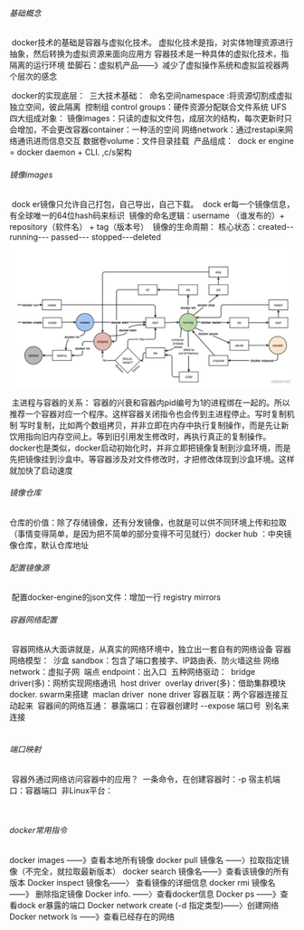 ###### 基础概念

​		docker技术的基础是容器与虚拟化技术。
​		虚拟化技术是指，对实体物理资源进行抽象，然后转换为虚拟资源来面向应用方
​		容器技术是一种具体的虚拟化技术，指隔离的运行环境
​		垫脚石：虚拟机产品——》减少了虚拟操作系统和虚拟监视器两个层次的感念
​		

​		docker的实现底层：
​				三大技术基础：
​						命名空间namespace :将资源切割成虚拟独立空间，彼此隔离
​						控制组 control groups：硬件资源分配
​						联合文件系统 UFS
​				四大组成对象：
​						镜像images：只读的虚拟文件包，成层次的结构，每次更新时只会增加，不会更改
​						容器container：一种活的空间
​						网络network：通过restapi来网络通讯进而信息交互
​						数据卷volume：文件目录挂载
​				产品组成：
​						dock er engine = docker daemon + CLI. ,c/s架构

###### 镜像images

​		dock er镜像只允许自己打包，自己导出，自己下载。
​		dock er每一个镜像信息，有全球唯一的64位hash码来标识
​		镜像的命名逻辑：username （谁发布的）+ repository（软件名） + tag（版本号）
​		镜像的生命周期：
​				核心状态：created-- running--- passed--- stopped---deleted![image-20210819132456539](../README.assets/image-20210819132456539.png)

​				主进程与容器的关系：
​						容器的兴衰和容器内pid编号为1的进程绑在一起的。所以推荐一个容器对应一个程序。这样容器关闭指令也会传到主进程停止。
​				写时复制机制
​						写时复制，比如两个数组拷贝，并非立即在内存中执行复制操作，而是先让新饮用指向旧内存空间上。等到旧引用发生修改时，再执行真正的复制操作。docker也是类似，docker启动初始化时，并非立即把镜像复制到沙盒环境，而是先把镜像挂到沙盒中。等容器涉及对文件修改时，才把修改体现到沙盒环境。这样就加快了启动速度

###### 镜像仓库

​		仓库的价值：除了存储镜像，还有分发镜像，也就是可以供不同环境上传和拉取（事情变得简单，是因为把不简单的部分变得不可见就行）
​		docker hub ：中央镜像仓库，默认仓库地址

###### 配置镜像源

​		配置docker-engine的json文件：增加一行 registry mirrors

###### 容器网络配置

​		容器网络从大面讲就是，从真实的网络环境中，独立出一套自有的网络设备
​		容器网络模型：
​				沙盒 sandbox：包含了端口套接字、IP路由表、防火墙这些
​				网络 network：虚拟子网
​				端点 endpoint：出入口
​		五种网络驱动：
​				bridge driver(多)：网桥实现网络通讯
​				host driver
​				overlay driver(多)：借助集群模块docker. swarm来搭建
​				maclan driver
​				none driver
​		容器互联：两个容器连接互动起来
​				容器间的网络互通：
​				暴露端口：在容器创建时 --expose  端口号
​				别名来连接	
​				

###### 端口映射

​		容器外通过网络访问容器中的应用？
​				一条命令，在创建容器时：-p 宿主机端口：容器端口
​				非Linux平台：

​	

###### docker常用指令

docker images   ——》查看本地所有镜像
docker pull  镜像名 ——〉拉取指定镜像（不完全，就拉取最新版本）
docker search  镜像名——》查看该镜像的所有版本
Docker  inspect 镜像名——〉 查看镜像的详细信息
docker  rmi  镜像名——》 删除指定镜像
Docker info. ——〉查看docker信息
Docker ps ——》查看dock er暴露的端口
Docker network create  (-d 指定类型)——〉创建网络
Docker network ls ——》查看已经存在的网络